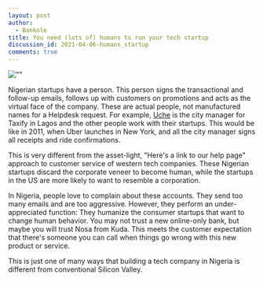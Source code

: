 ```yaml
---
layout: post
author:
  - Bankole
title: You need (lots of) humans to run your tech startup
discussion_id: 2021-04-06-humans_startup
comments: true
---
```


![""]("/uploads/2021/04/image.png")

Nigerian startups have a person. This person signs the transactional and
follow-up emails, follows up with customers on promotions and acts as the
virtual face of the company. These are actual people, not manufactured names for
a Helpdesk request. For example,
[Uche]("https://www.linkedin.com/in/ucheokafor/") is the city manager for
Taxify in Lagos and the other people work with their startups. This would be
like in 2011, when Uber launches in New York, and all the city manager signs all
receipts and ride confirmations.

This is very different from the asset-light, "Here's a link to our help page"
approach to customer service of western tech companies. These Nigerian startups
discard the corporate veneer to become human, while the startups in the US are
more likely to want to resemble a corporation.

In Nigeria, people love to complain about these accounts. They send too many
emails and are too aggressive. However, they perform an under-appreciated
function: They humanize the consumer startups that want to change human
behavior. You may not trust a new online-only bank, but maybe you will trust
Nosa from Kuda. This meets the customer expectation that there's someone you can
call when things go wrong with this new product or service.

This is just one of many ways that building a tech company in Nigeria is
different from conventional Silicon Valley.
